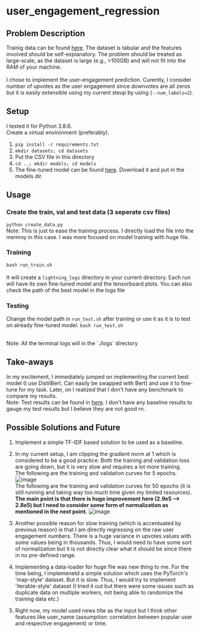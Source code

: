 # user_engagement_regression

## Problem Description
Trainig data can be found [here](https://drive.google.com/file/d/15X00ZWBjla7qGOIW33j8865QdF89IyAk/view). The dataset is tabular and the features involved should be self-explanatory. The problem should be treated as large-scale, as the dataset is large (e.g., >100GB) and will not fit into the RAM of your machine.
<br /><br />
I chose to implement the user-engagement prediction. Curently, I consider number of upvotes as the user engagement since downvotes are all zeros but it is easily extensible using my current steup by using (`--num_labels=2`).


## Setup 
I tested it for Python 3.8.6. 
<br />
Create a virtual environment (preferably).
<br />
1. `pip install -r requirements.txt` <br />
2. `mkdir datasets; cd datasets` <br />
3. Put the CSV file in this directory <br />
4. `cd ..; mkdir models; cd models` <br />
5. The fine-tuned model can be found [here](https://drive.google.com/file/d/1-9pezTmcx486Exgo4Bo2eINRoqJNwdPz/view?usp=sharing). Download it and put in the models dir.


## Usage
### Create the train, val and test data (3 seperate csv files)
`python create_data.py`
<br />
Note: This is just to ease the training process. I directly load the file into the memroy in this case. I was more focused on model training with huge file. 

### Training
`bash run_train.sh`
<br /><br />
It will create a `lightning_logs` directory in your current directory. Each run will have its own fine-tuned model and the tensorboard plots. You can also check the path of the best model in the logs file

### Testing
Change the model path in `run_test.sh` after training or use it as it is to test on already fine-tuned model. 
`bash run_test.sh`

<br />
Note: All the terminal logs will in the `./logs` directory

## Take-aways
In my excitement, I immediately jumped on implementing the current best model (I use DistilBert. Can easily be swapped with Bert) and use it to fine-tune for my task. Later, on I realized that I don't have any benchmark to compare my results. <br />
Note: Test results can be found in [here](./logs/test_results.txt). I don't have any baseline results to gauge my test results but I believe they are not good rn. 

## Possible Solutions and Future
1. Implement a simple TF-IDF based solution to be used as a baseline.
2. In my current setup, I am clipping the gradient norm at 1 which is considered to be a good practice. Both the training and validation loss are going down, but it is very slow and requires a lot more training. <br /> The following are the training and validation curves for 5 epochs. ![image](https://user-images.githubusercontent.com/5251592/115666003-a1d42480-a309-11eb-8c7f-5448fe0ec598.png) <br /> The following are the training and validation curves for 50 epochs (it is still running and taking way too much time given my limited resources). **The main point is that there is huge improvement here (2.9e5 --> 2.8e5) but I need to consider some form of normalization as mentioned in the next point.**
![image](https://user-images.githubusercontent.com/5251592/115666056-b57f8b00-a309-11eb-92dd-26875ef25eee.png)

3. Another possible reason for slow training (which is accentuated by previous reason) is that I am directly regressing on the raw user engagement numbers. There is a huge variance in upvotes values with some values being in thousands. Thus, I would need to have some sort of normalization but it is not directly clear what it should be since there in no pre-defined range. 
4. Implementing a data-loader for huge file was new thing to me. For the time being, I implemenetd a simple solution which uses the PyTorch's 'map-style' dataset. But it is slow. Thus, I would try to implement 'iterable-style' dataset (I tried it out but there were some issues such as duplicate data on multiple workers, not being able to randomize the training data etc.)
5. Right now, my model used news tilte as the input but I think other features like user_name (assumption: correlation between popular user and respective engagement) or time. 


